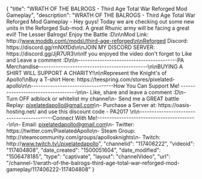 {
    "title": "WRATH OF THE BALROGS - Third Age Total War Reforged Mod Gameplay",
    "description": "WRATH OF THE BALROGS - Third Age Total War Reforged Mod Gameplay - Hey guys! Today we are checking out some new units in the Reforged Sub-mod. A great Rhunic army will be facing a great evil!  The Lesser Balrogs!  Enjoy the Battle :D\n\nMod Link: http:\/\/www.moddb.com\/mods\/third-age-reforged\n\nReforged Discord: https:\/\/discord.gg\/rnNXfDd\n\nJOIN MY DISCORD SERVER: https:\/\/discord.gg\/JjR7UR3\n\nIf you enjoyed the video don't forget to Like and Leave a comment :D\n\n-----------------------------------------PA Merchandise---------------------------------------------\n\nBUYING A SHIRT WILL SUPPORT A CHARITY!\n\nRepresent the Knight's of Apollo!\nBuy a T-shirt Here: https:\/\/teespring.com\/stores\/pixelated-apollo\n\n----------------------------------How You Can Support Me! -----------------------------------\n\n- Like, share and leave a comment :D\n- Turn OFF adblock or whitelist my channel\n- Send me a GREAT battle Replay: pixelatedapollo@gmail.com\n- Purchase a Server at: https:\/\/oasis-hosting.net\/ and use this discount code - PA2017 \n\n------------------------------------------Connect With Me!-----------------------------------------\n\n- Email: pixelatedapollo@gmail.com\n- Twitter: https:\/\/twitter.com\/PixelatedApollo\n- Steam Group:  http:\/\/steamcommunity.com\/groups\/apollosknights\n- Twitch: http:\/\/www.twitch.tv\/pixelatedapollo",
    "channelid": "117406222",
    "videoid": "117404808",
    "date_created": "1500051604",
    "date_modified": "1506478185",
    "type": "captivate",
    "layout": "channelVideo",
    "url": "\/channel-1\/wrath-of-the-balrogs-third-age-total-war-reforged-mod-gameplay\/117406222-117404808"
}